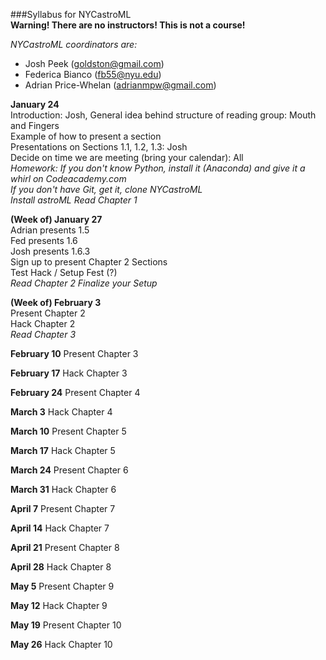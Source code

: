 ###Syllabus for NYCastroML  
__Warning! There are no instructors! This is not a course!__

_NYCastroML coordinators are:_
 - Josh Peek (goldston@gmail.com)
 - Federica Bianco (fb55@nyu.edu)
 - Adrian Price-Whelan (adrianmpw@gmail.com)


**January 24**  
Introduction: Josh, General idea behind structure of reading group: Mouth and Fingers  
Example of how to present a section  
Presentations on Sections 1.1, 1.2, 1.3: Josh  
Decide on time we are meeting (bring your calendar): All  
_Homework: If you don't know Python, install it (Anaconda) and give it a whirl on Codeacademy.com_   
_If you don't have Git, get it, clone NYCastroML_  
_Install astroML Read Chapter 1_  

**(Week of) January 27**  
Adrian presents 1.5  
Fed presents 1.6  
Josh presents 1.6.3  
Sign up to present Chapter 2 Sections  
Test Hack / Setup Fest (?)  
_Read Chapter 2_
_Finalize your Setup_  

**(Week of) February 3**  
Present Chapter 2   
Hack Chapter 2   
_Read Chapter 3_

**February 10** Present Chapter 3

**February 17** Hack Chapter 3

**February 24** Present Chapter 4

**March 3** Hack Chapter 4

**March 10** Present Chapter 5

**March 17** Hack Chapter 5

**March 24** Present Chapter 6

**March 31** Hack Chapter 6

**April 7** Present Chapter 7

**April 14** Hack Chapter 7

**April 21** Present Chapter 8

**April 28** Hack Chapter 8

**May 5** Present Chapter 9

**May 12** Hack Chapter 9

**May 19** Present Chapter 10

**May 26** Hack Chapter 10



